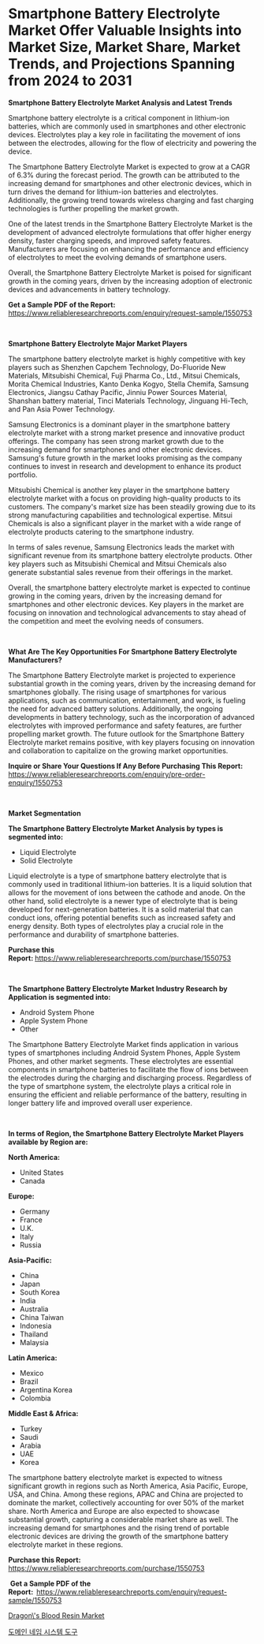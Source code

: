 <p><h1>Smartphone Battery Electrolyte Market Offer Valuable Insights into Market Size, Market Share, Market Trends, and Projections Spanning from 2024 to 2031</h1></p><p><strong>Smartphone Battery Electrolyte Market Analysis and Latest Trends</strong></p>
<p><p>Smartphone battery electrolyte is a critical component in lithium-ion batteries, which are commonly used in smartphones and other electronic devices. Electrolytes play a key role in facilitating the movement of ions between the electrodes, allowing for the flow of electricity and powering the device. </p><p>The Smartphone Battery Electrolyte Market is expected to grow at a CAGR of 6.3% during the forecast period. The growth can be attributed to the increasing demand for smartphones and other electronic devices, which in turn drives the demand for lithium-ion batteries and electrolytes. Additionally, the growing trend towards wireless charging and fast charging technologies is further propelling the market growth.</p><p>One of the latest trends in the Smartphone Battery Electrolyte Market is the development of advanced electrolyte formulations that offer higher energy density, faster charging speeds, and improved safety features. Manufacturers are focusing on enhancing the performance and efficiency of electrolytes to meet the evolving demands of smartphone users.</p><p>Overall, the Smartphone Battery Electrolyte Market is poised for significant growth in the coming years, driven by the increasing adoption of electronic devices and advancements in battery technology.</p></p>
<p><strong>Get a Sample PDF of the Report:&nbsp;</strong> <a href="https://www.reliableresearchreports.com/enquiry/request-sample/1550753">https://www.reliableresearchreports.com/enquiry/request-sample/1550753</a></p>
<p>&nbsp;</p>
<p><strong>Smartphone Battery Electrolyte Major Market Players</strong></p>
<p><p>The smartphone battery electrolyte market is highly competitive with key players such as Shenzhen Capchem Technology, Do-Fluoride New Materials, Mitsubishi Chemical, Fuji Pharma Co., Ltd., Mitsui Chemicals, Morita Chemical Industries, Kanto Denka Kogyo, Stella Chemifa, Samsung Electronics, Jiangsu Cathay Pacific, Jinniu Power Sources Material, Shanshan battery material, Tinci Materials Technology, Jinguang Hi-Tech, and Pan Asia Power Technology.</p><p>Samsung Electronics is a dominant player in the smartphone battery electrolyte market with a strong market presence and innovative product offerings. The company has seen strong market growth due to the increasing demand for smartphones and other electronic devices. Samsung's future growth in the market looks promising as the company continues to invest in research and development to enhance its product portfolio.</p><p>Mitsubishi Chemical is another key player in the smartphone battery electrolyte market with a focus on providing high-quality products to its customers. The company's market size has been steadily growing due to its strong manufacturing capabilities and technological expertise. Mitsui Chemicals is also a significant player in the market with a wide range of electrolyte products catering to the smartphone industry.</p><p>In terms of sales revenue, Samsung Electronics leads the market with significant revenue from its smartphone battery electrolyte products. Other key players such as Mitsubishi Chemical and Mitsui Chemicals also generate substantial sales revenue from their offerings in the market.</p><p>Overall, the smartphone battery electrolyte market is expected to continue growing in the coming years, driven by the increasing demand for smartphones and other electronic devices. Key players in the market are focusing on innovation and technological advancements to stay ahead of the competition and meet the evolving needs of consumers.</p></p>
<p>&nbsp;</p>
<p><strong>What Are The Key Opportunities For Smartphone Battery Electrolyte Manufacturers?</strong></p>
<p><p>The Smartphone Battery Electrolyte market is projected to experience substantial growth in the coming years, driven by the increasing demand for smartphones globally. The rising usage of smartphones for various applications, such as communication, entertainment, and work, is fueling the need for advanced battery solutions. Additionally, the ongoing developments in battery technology, such as the incorporation of advanced electrolytes with improved performance and safety features, are further propelling market growth. The future outlook for the Smartphone Battery Electrolyte market remains positive, with key players focusing on innovation and collaboration to capitalize on the growing market opportunities.</p></p>
<p><strong>Inquire or Share Your Questions If Any Before Purchasing This Report:</strong> <a href="https://www.reliableresearchreports.com/enquiry/pre-order-enquiry/1550753">https://www.reliableresearchreports.com/enquiry/pre-order-enquiry/1550753</a></p>
<p>&nbsp;</p>
<p><strong>Market Segmentation</strong></p>
<p><strong>The Smartphone Battery Electrolyte Market Analysis by types is segmented into:</strong></p>
<p><ul><li>Liquid Electrolyte</li><li>Solid Electrolyte</li></ul></p>
<p><p>Liquid electrolyte is a type of smartphone battery electrolyte that is commonly used in traditional lithium-ion batteries. It is a liquid solution that allows for the movement of ions between the cathode and anode. On the other hand, solid electrolyte is a newer type of electrolyte that is being developed for next-generation batteries. It is a solid material that can conduct ions, offering potential benefits such as increased safety and energy density. Both types of electrolytes play a crucial role in the performance and durability of smartphone batteries.</p></p>
<p><strong>Purchase this Report:&nbsp;</strong><a href="https://www.reliableresearchreports.com/purchase/1550753">https://www.reliableresearchreports.com/purchase/1550753</a></p>
<p>&nbsp;</p>
<p><strong>The Smartphone Battery Electrolyte Market Industry Research by Application is segmented into:</strong></p>
<p><ul><li>Android System Phone</li><li>Apple System Phone</li><li>Other</li></ul></p>
<p><p>The Smartphone Battery Electrolyte Market finds application in various types of smartphones including Android System Phones, Apple System Phones, and other market segments. These electrolytes are essential components in smartphone batteries to facilitate the flow of ions between the electrodes during the charging and discharging process. Regardless of the type of smartphone system, the electrolyte plays a critical role in ensuring the efficient and reliable performance of the battery, resulting in longer battery life and improved overall user experience.</p></p>
<p>&nbsp;</p>
<p><strong>In terms of Region, the Smartphone Battery Electrolyte Market Players available by Region are:</strong></p>
<p>
    <p> <strong> North America: </strong>
        <ul>
            <li>United States</li>
            <li>Canada</li>
        </ul>
        </p> 
    <p> <strong> Europe: </strong>
        <ul>
            <li>Germany</li>
            <li>France</li>
            <li>U.K.</li>
            <li>Italy</li>
            <li>Russia</li>
        </ul>
        </p> 
    <p> <strong> Asia-Pacific: </strong>
        <ul>
            <li>China</li>
            <li>Japan</li>
            <li>South Korea</li>
            <li>India</li>
            <li>Australia</li>
            <li>China Taiwan</li>
            <li>Indonesia</li>
            <li>Thailand</li>
            <li>Malaysia</li>
        </ul>
        </p> 
    <p> <strong> Latin America: </strong>
        <ul>
            <li>Mexico</li>
            <li>Brazil</li>
            <li>Argentina Korea</li>
            <li>Colombia</li>
        </ul>
        </p> 
    <p> <strong> Middle East & Africa: </strong>
        <ul>
            <li>Turkey</li>
            <li>Saudi</li>
            <li>Arabia</li>
            <li>UAE</li>
            <li>Korea</li>
        </ul>
    </p>
    </p>
<p><p>The smartphone battery electrolyte market is expected to witness significant growth in regions such as North America, Asia Pacific, Europe, USA, and China. Among these regions, APAC and China are projected to dominate the market, collectively accounting for over 50% of the market share. North America and Europe are also expected to showcase substantial growth, capturing a considerable market share as well. The increasing demand for smartphones and the rising trend of portable electronic devices are driving the growth of the smartphone battery electrolyte market in these regions.</p></p>
<p><strong>Purchase this Report: </strong><a href="https://www.reliableresearchreports.com/purchase/1550753">https://www.reliableresearchreports.com/purchase/1550753</a></p>
<p>&nbsp;<strong>Get a Sample PDF of the Report:&nbsp;&nbsp;</strong><a href="https://www.reliableresearchreports.com/enquiry/request-sample/1550753">https://www.reliableresearchreports.com/enquiry/request-sample/1550753</a></p>
<p><strong></strong></p>
<p><p><a href="https://github.com/ashepherd82/Market-Research-Report-List-3/blob/main/dragons-blood-resin-market.md">Dragon\'s Blood Resin Market</a></p><p><a href="https://github.com/lkwggful07722/Market-Research-Report-List-1/blob/main/8813885194621.md">도메인 네임 시스템 도구</a></p></p>